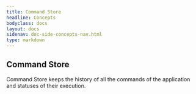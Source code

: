 ```yaml
---
title: Command Store
headline: Concepts
bodyclass: docs
layout: docs
sidenav: doc-side-concepts-nav.html
type: markdown
---
```

<h2 class="top">Command Store</h2> 

Command Store keeps the history of all the commands of the application and statuses of their execution.
